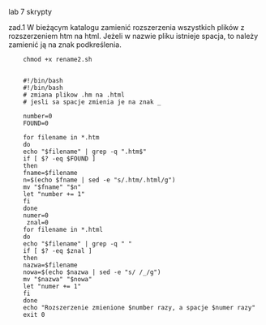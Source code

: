 
lab 7 skrypty

zad.1 W bieżącym katalogu zamienić rozszerzenia wszystkich plików z rozszerzeniem htm na html. Jeżeli w nazwie pliku istnieje spacja, to należy zamienić ją na znak podkreślenia.

        chmod +x rename2.sh 


        #!/bin/bash
        #!/bin/bash
        # zmiana plikow .hm na .html
        # jesli sa spacje zmienia je na znak _

        number=0
        FOUND=0

        for filename in *.htm
        do
        echo "$filename" | grep -q ".htm$"
        if [ $? -eq $FOUND ]
        then
        fname=$filename
        n=$(echo $fname | sed -e "s/.htm/.html/g")
        mv "$fname" "$n"
        let "number += 1"
        fi
        done
        numer=0
         znal=0
        for filename in *.html
        do
        echo "$filename" | grep -q " "
        if [ $? -eq $znal ]
        then
        nazwa=$filename
        nowa=$(echo $nazwa | sed -e "s/ /_/g")
        mv "$nazwa" "$nowa"
        let "numer += 1"
        fi
        done
        echo "Rozszerzenie zmienione $number razy, a spacje $numer razy"
        exit 0
